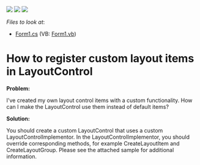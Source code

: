 <!-- default badges list -->
![](https://img.shields.io/endpoint?url=https://codecentral.devexpress.com/api/v1/VersionRange/128633106/10.1.6%2B)
[![](https://img.shields.io/badge/Open_in_DevExpress_Support_Center-FF7200?style=flat-square&logo=DevExpress&logoColor=white)](https://supportcenter.devexpress.com/ticket/details/E2422)
[![](https://img.shields.io/badge/📖_How_to_use_DevExpress_Examples-e9f6fc?style=flat-square)](https://docs.devexpress.com/GeneralInformation/403183)
<!-- default badges end -->
<!-- default file list -->
*Files to look at*:

* [Form1.cs](./CS/DXExample/Form1.cs) (VB: [Form1.vb](./VB/DXExample/Form1.vb))
<!-- default file list end -->
# How to register custom layout items in LayoutControl


<p><strong>Problem:</strong></p><p>I've created my own layout control items with a custom functionality. How can I make the LayoutControl use them instead of default items?</p><p><strong>Solution:</strong></p><p>You should create a custom LayoutControl that uses a custom LayoutControlImplementor. In the LayoutControlImplementor, you should override corresponding methods, for example CreateLayoutItem and CreateLayoutGroup. Please see the attached sample for additional information.</p>

<br/>


